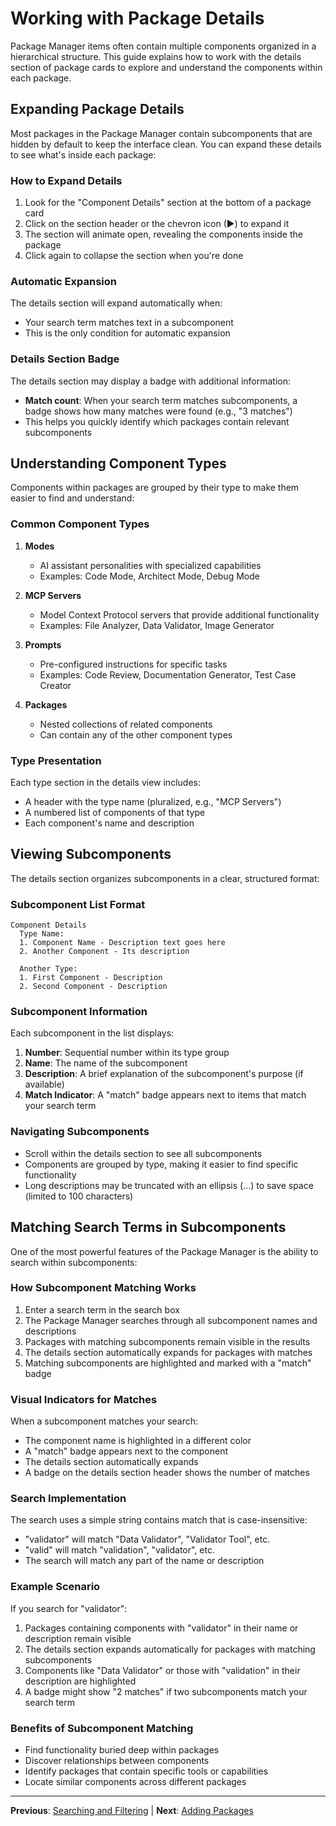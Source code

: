 # Working with Package Details

Package Manager items often contain multiple components organized in a hierarchical structure. This guide explains how to work with the details section of package cards to explore and understand the components within each package.

## Expanding Package Details

Most packages in the Package Manager contain subcomponents that are hidden by default to keep the interface clean. You can expand these details to see what's inside each package:

### How to Expand Details

1. Look for the "Component Details" section at the bottom of a package card
2. Click on the section header or the chevron icon (▶) to expand it
3. The section will animate open, revealing the components inside the package
4. Click again to collapse the section when you're done

### Automatic Expansion

The details section will expand automatically when:

- Your search term matches text in a subcomponent
- This is the only condition for automatic expansion

### Details Section Badge

The details section may display a badge with additional information:

- **Match count**: When your search term matches subcomponents, a badge shows how many matches were found (e.g., "3 matches")
- This helps you quickly identify which packages contain relevant subcomponents

## Understanding Component Types

Components within packages are grouped by their type to make them easier to find and understand:

### Common Component Types

1. **Modes**
   - AI assistant personalities with specialized capabilities
   - Examples: Code Mode, Architect Mode, Debug Mode

2. **MCP Servers**
   - Model Context Protocol servers that provide additional functionality
   - Examples: File Analyzer, Data Validator, Image Generator

3. **Prompts**
   - Pre-configured instructions for specific tasks
   - Examples: Code Review, Documentation Generator, Test Case Creator

4. **Packages**
   - Nested collections of related components
   - Can contain any of the other component types

### Type Presentation

Each type section in the details view includes:

- A header with the type name (pluralized, e.g., "MCP Servers")
- A numbered list of components of that type
- Each component's name and description

## Viewing Subcomponents

The details section organizes subcomponents in a clear, structured format:

### Subcomponent List Format

```
Component Details
  Type Name:
  1. Component Name - Description text goes here
  2. Another Component - Its description

  Another Type:
  1. First Component - Description
  2. Second Component - Description
```

### Subcomponent Information

Each subcomponent in the list displays:

1. **Number**: Sequential number within its type group
2. **Name**: The name of the subcomponent
3. **Description**: A brief explanation of the subcomponent's purpose (if available)
4. **Match Indicator**: A "match" badge appears next to items that match your search term

### Navigating Subcomponents

- Scroll within the details section to see all subcomponents
- Components are grouped by type, making it easier to find specific functionality
- Long descriptions may be truncated with an ellipsis (...) to save space (limited to 100 characters)

## Matching Search Terms in Subcomponents

One of the most powerful features of the Package Manager is the ability to search within subcomponents:

### How Subcomponent Matching Works

1. Enter a search term in the search box
2. The Package Manager searches through all subcomponent names and descriptions
3. Packages with matching subcomponents remain visible in the results
4. The details section automatically expands for packages with matches
5. Matching subcomponents are highlighted and marked with a "match" badge

### Visual Indicators for Matches

When a subcomponent matches your search:

- The component name is highlighted in a different color
- A "match" badge appears next to the component
- The details section automatically expands
- A badge on the details section header shows the number of matches

### Search Implementation

The search uses a simple string contains match that is case-insensitive:

- "validator" will match "Data Validator", "Validator Tool", etc.
- "valid" will match "validation", "validator", etc.
- The search will match any part of the name or description

### Example Scenario

If you search for "validator":

1. Packages containing components with "validator" in their name or description remain visible
2. The details section expands automatically for packages with matching subcomponents
3. Components like "Data Validator" or those with "validation" in their description are highlighted
4. A badge might show "2 matches" if two subcomponents match your search term

### Benefits of Subcomponent Matching

- Find functionality buried deep within packages
- Discover relationships between components
- Identify packages that contain specific tools or capabilities
- Locate similar components across different packages

---

**Previous**: [Searching and Filtering](./03-searching-and-filtering.md) | **Next**: [Adding Packages](./05-adding-packages.md)